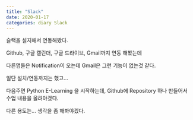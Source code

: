 ```yaml
---
title: "Slack"
date: 2020-01-17
categories: diary Slack
---
```

슬랙을 설지해서 연동해봤다.

Github, 구글 캘린더, 구글 드라이브, Gmail까지 연동 해봤는데

다른앱들은 Notification이 오는데 Gmail은 그런 기능이 없는것 같다.

일단 설치/연동까지는 했고...

다음주면 Python E-Learning 을 시작하는데, Github에 Repository 하나 만들어서 수업 내용을 올려야겠다.

다른 용도는... 생각을 좀 해봐야겠다.
